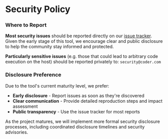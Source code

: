 # Security Policy

### Where to Report

**Most security issues** should be reported directly on our [issue tracker](https://github.com/coder/httpjail/issues). Given the early stage of this tool, we encourage clear and public disclosure to help the community stay informed and protected.

**Particularly sensitive issues** (e.g. those that could lead to arbitrary code execution on the host) should be reported privately to: `security@coder.com`

### Disclosure Preference

Due to the tool's current maturity level, we prefer:
- **Early disclosure** - Report issues as soon as they're discovered
- **Clear communication** - Provide detailed reproduction steps and impact assessment  
- **Public transparency** - Use the issue tracker for most reports

As the project matures, we will implement more formal security disclosure processes, including coordinated disclosure timelines and security advisories.
